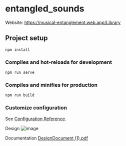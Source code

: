 # entangled_sounds
Website: https://musical-entanglement.web.app/Library

## Project setup
```
npm install
```

### Compiles and hot-reloads for development
```
npm run serve
```

### Compiles and minifies for production
```
npm run build
```

### Customize configuration
See [Configuration Reference](https://cli.vuejs.org/config/).

Design 
![image](https://github.com/SimplyLMK/musicplayer-vuejs/assets/129202743/006a9e15-53ca-434f-b5c6-f5a4fb6d0c39)

Documentation
[DesignDocument (1).pdf](https://github.com/SimplyLMK/musicplayer-vuejs/files/13926585/DesignDocument.1.pdf)
